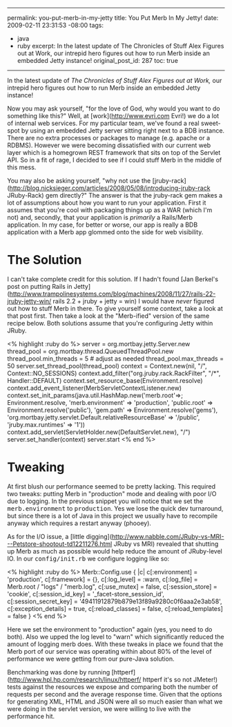 ----- 
permalink: you-put-merb-in-my-jetty
title: You Put Merb In My Jetty!
date: 2009-02-11 23:31:53 -08:00
tags:
- java
- ruby
excerpt: In the latest update of The Chronicles of Stuff Alex Figures out at Work, our intrepid hero figures out how to run Merb inside an embedded Jetty instance!
original_post_id: 287
toc: true
-----
In the latest update of _The Chronicles of Stuff Alex Figures out at Work,_ our intrepid hero figures out how to run Merb inside an embedded Jetty instance!

Now you may ask yourself, "for the love of God, why would you want to do something like this?" Well, at [work](http://www.evri.com Evri!) we do a lot of internal web services. For my particular team, we've found a real sweet-spot by using an embedded Jetty server sitting right next to a BDB instance. There are no extra processes or packages to manage (e.g. apache or a RDBMS). However we were becoming dissatisfied with our current web layer which is a homegrown REST framework that sits on top of the Servlet API. So in a fit of rage, I decided to see if I could stuff Merb in the middle of this mess.

You may also be asking yourself, "why not use the [jruby-rack](http://blog.nicksieger.com/articles/2008/05/08/introducing-jruby-rack JRuby-Rack) gem directly?" The answer is that the jruby-rack gem makes a lot of assumptions about how you want to run your application. First it assumes that you're cool with packaging things up as a WAR (which I'm not) and, secondly, that your application is _primarily_ a Rails/Merb application. In my case, for better or worse, our app is really a BDB application with a Merb app glommed onto the side for web visibility.
# The Solution

I can't take complete credit for this solution. If I hadn't found [Jan Berkel's post on putting Rails in Jetty](http://www.trampolinesystems.com/blog/machines/2008/11/27/rails-22-jruby-jetty-win/ rails 2.2 + jruby + jetty = win) I would have _never_ figured out how to stuff Merb in there. To give yourself some context, take a look at that post first. Then take a look at the "Merb-ified" version of the same recipe below. Both solutions assume that you're configuring Jetty within JRuby.

<% highlight :ruby do %>
server = org.mortbay.jetty.Server.new
thread_pool = org.mortbay.thread.QueuedThreadPool.new
thread_pool.min_threads  = 5  # adjust as needed
thread_pool.max_threads  = 50
server.set_thread_pool(thread_pool)
context = Context.new(nil, "/", Context::NO_SESSIONS)
context.add_filter("org.jruby.rack.RackFilter", "/*", Handler::DEFAULT)
context.set_resource_base(Environment.resolve)
context.add_event_listener(MerbServletContextListener.new)
context.set_init_params(java.util.HashMap.new('merb.root'=>; Environment.resolve,
    'merb.environment' => 'production',
    'public.root' => Environment.resolve('public'),
    'gem.path' => Environment.resolve('gems'),
    'org.mortbay.jetty.servlet.Default.relativeResourceBase' => '/public',
    'jruby.max.runtimes' => '1'))
context.add_servlet(ServletHolder.new(DefaultServlet.new), "/")
server.set_handler(context)
server.start
<% end %>

# Tweaking

At first blush our performance seemed to be pretty lacking. This required two tweaks: putting Merb in "production" mode and dealing with poor I/O due to logging. In the previous snippet you will notice that we set the <tt>merb.environment</tt> to <tt>production</tt>. Yes we lose the quick dev turnaround, but since there is a lot of Java in this project we usually have to recompile anyway which requires a restart anyway (phooey).

As for the I/O issue, a [little digging](http://www.nabble.com/JRuby-vs-MRI---Petstore-shootout-td12211276.html JRuby vs MRI) revealed that shutting up Merb as much as possible would help reduce the amount of JRuby-level IO. In our <tt>config/init.rb</tt> we configure logging like so:

<% highlight :ruby do %>
Merb::Config.use { |c|
  c[:environment]         = 'production',
  c[:framework]           = {},
  c[:log_level]           = :warn,
  c[:log_file]            = Merb.root / "logs" / "merb.log",
  c[:use_mutex]           = false,
  c[:session_store]       = 'cookie',
  c[:session_id_key]      = '_facet-store_session_id',
  c[:session_secret_key]  = '49411912879b879e13f89a9280c0f6aaa2e3ab58',
  c[:exception_details]   = true,
  c[:reload_classes]      = false,
  c[:reload_templates]    = false
}
<% end %>

Here we set the environment to "production" again (yes, you need to do both). Also we upped the log level to "warn" which significantly reduced the amount of logging merb does. With these tweaks in place we found that the Merb port of our service was operating within about 80% of the level of performance we were getting from our pure-Java solution.

Benchmarking was done by running [httperf](http://www.hpl.hp.com/research/linux/httperf/ httperf  it's so not JMeter!) tests against the resources we expose and comparing both the number of requests per second and the average response time. Given that the options for generating XML, HTML and JSON were all so much easier than what we were doing in the servlet version, we were willing to live with the performance hit.
